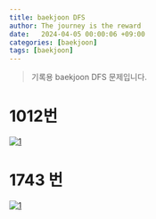 ```yaml
---
title: baekjoon DFS
author: The journey is the reward
date:   2024-04-05 00:00:06 +09:00
categories: [baekjoon]
tags: [baekjoon]
---
```


> 기록용 baekjoon DFS 문제입니다.

#  1012번

<a  href="https://github.com/LeeNaYoung240/LeeNaYoung240.github.io/assets/107848521/375a792f-5cea-4807-aba2-0de4ad9c04e7"  class="popup img-link"><img  src="https://github.com/LeeNaYoung240/LeeNaYoung240.github.io/assets/107848521/375a792f-5cea-4807-aba2-0de4ad9c04e7"  alt="1"  loading="lazy"></a>   


# 1743 번

<a  href="https://github.com/LeeNaYoung240/LeeNaYoung240.github.io/assets/107848521/28dc4dd0-bf69-4748-bf57-cbe48ff06f77"  class="popup img-link"><img  src="https://github.com/LeeNaYoung240/LeeNaYoung240.github.io/assets/107848521/28dc4dd0-bf69-4748-bf57-cbe48ff06f77"  alt="1"  loading="lazy"></a>   